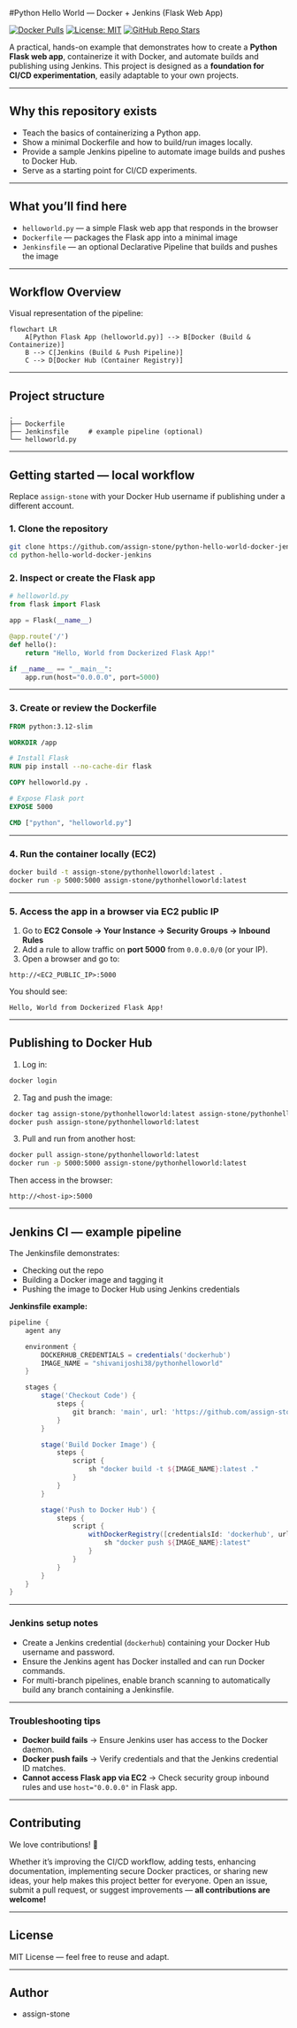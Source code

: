 #Python Hello World — Docker + Jenkins (Flask Web App)


[![Docker Pulls](https://img.shields.io/docker/pulls/shivanijoshi38/pythonhelloworld?logo=docker)](https://hub.docker.com/r/shivanijoshi38/pythonhelloworld)
[![License: MIT](https://img.shields.io/badge/License-MIT-green.svg)](LICENSE)
[![GitHub Repo Stars](https://img.shields.io/github/stars/assign-stone/python-hello-world-docker-jenkins?style=social)](https://github.com/assign-stone/python-hello-world-docker-jenkins)

A practical, hands-on example that demonstrates how to create a **Python Flask web app**, containerize it with Docker, and automate builds and publishing using Jenkins. This project is designed as a **foundation for CI/CD experimentation**, easily adaptable to your own projects.

---

## Why this repository exists

- Teach the basics of containerizing a Python app.
- Show a minimal Dockerfile and how to build/run images locally.
- Provide a sample Jenkins pipeline to automate image builds and pushes to Docker Hub.
- Serve as a starting point for CI/CD experiments.

---

## What you’ll find here

* `helloworld.py` — a simple Flask web app that responds in the browser
* `Dockerfile` — packages the Flask app into a minimal image
* `Jenkinsfile` — an optional Declarative Pipeline that builds and pushes the image

---

## Workflow Overview

Visual representation of the pipeline:

```mermaid
flowchart LR
    A[Python Flask App (helloworld.py)] --> B[Docker (Build & Containerize)]
    B --> C[Jenkins (Build & Push Pipeline)]
    C --> D[Docker Hub (Container Registry)]
```

---

## Project structure

```
.
├── Dockerfile
├── Jenkinsfile     # example pipeline (optional)
└── helloworld.py
```

---

## Getting started — local workflow

Replace `assign-stone` with your Docker Hub username if publishing under a different account.

### 1. Clone the repository

```bash
git clone https://github.com/assign-stone/python-hello-world-docker-jenkins.git
cd python-hello-world-docker-jenkins
```

### 2. Inspect or create the Flask app

```python
# helloworld.py
from flask import Flask

app = Flask(__name__)

@app.route('/')
def hello():
    return "Hello, World from Dockerized Flask App!"

if __name__ == "__main__":
    app.run(host="0.0.0.0", port=5000)
```

---

### 3. Create or review the Dockerfile

```dockerfile
FROM python:3.12-slim

WORKDIR /app

# Install Flask
RUN pip install --no-cache-dir flask

COPY helloworld.py .

# Expose Flask port
EXPOSE 5000

CMD ["python", "helloworld.py"]
```

---

### 4. Run the container locally (EC2)

```bash
docker build -t assign-stone/pythonhelloworld:latest .
docker run -p 5000:5000 assign-stone/pythonhelloworld:latest
```

---

### 5. Access the app in a browser via EC2 public IP

1. Go to **EC2 Console → Your Instance → Security Groups → Inbound Rules**
2. Add a rule to allow traffic on **port 5000** from `0.0.0.0/0` (or your IP).
3. Open a browser and go to:

```
http://<EC2_PUBLIC_IP>:5000
```

You should see:

```
Hello, World from Dockerized Flask App!
```

---

## Publishing to Docker Hub

1. Log in:

```bash
docker login
```

2. Tag and push the image:

```bash
docker tag assign-stone/pythonhelloworld:latest assign-stone/pythonhelloworld:latest
docker push assign-stone/pythonhelloworld:latest
```

3. Pull and run from another host:

```bash
docker pull assign-stone/pythonhelloworld:latest
docker run -p 5000:5000 assign-stone/pythonhelloworld:latest
```

Then access in the browser:

```
http://<host-ip>:5000
```

---

## Jenkins CI — example pipeline

The Jenkinsfile demonstrates:

* Checking out the repo
* Building a Docker image and tagging it
* Pushing the image to Docker Hub using Jenkins credentials

**Jenkinsfile example:**

```groovy
pipeline {
    agent any

    environment {
        DOCKERHUB_CREDENTIALS = credentials('dockerhub')
        IMAGE_NAME = "shivanijoshi38/pythonhelloworld"
    }

    stages {
        stage('Checkout Code') {
            steps {
                git branch: 'main', url: 'https://github.com/assign-stone/python-hello-world-docker-jenkins.git'
            }
        }

        stage('Build Docker Image') {
            steps {
                script {
                    sh "docker build -t ${IMAGE_NAME}:latest ."
                }
            }
        }

        stage('Push to Docker Hub') {
            steps {
                script {
                    withDockerRegistry([credentialsId: 'dockerhub', url: '']) {
                        sh "docker push ${IMAGE_NAME}:latest"
                    }
                }
            }
        }
    }
}
```

---

### Jenkins setup notes

* Create a Jenkins credential (`dockerhub`) containing your Docker Hub username and password.
* Ensure the Jenkins agent has Docker installed and can run Docker commands.
* For multi-branch pipelines, enable branch scanning to automatically build any branch containing a Jenkinsfile.

---

### Troubleshooting tips

* **Docker build fails** → Ensure Jenkins user has access to the Docker daemon.
* **Docker push fails** → Verify credentials and that the Jenkins credential ID matches.
* **Cannot access Flask app via EC2** → Check security group inbound rules and use `host="0.0.0.0"` in Flask app.

---

## Contributing

We love contributions! 🚀

Whether it’s improving the CI/CD workflow, adding tests, enhancing documentation, implementing secure Docker practices, or sharing new ideas, your help makes this project better for everyone. Open an issue, submit a pull request, or suggest improvements — **all contributions are welcome!**

---

## License

MIT License — feel free to reuse and adapt.

---

## Author

* assign-stone
